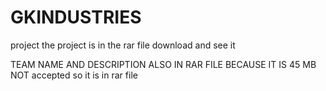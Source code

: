 # GKINDUSTRIES
project
the project is in the rar file 
download and see it

TEAM NAME AND DESCRIPTION ALSO IN RAR FILE BECAUSE IT IS 45 MB NOT accepted so it is in rar file

